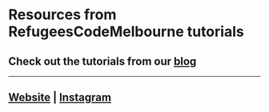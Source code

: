 # Resources from RefugeesCodeMelbourne tutorials

## Check out the tutorials from our [blog](https://resources.refugeescode.com/)

---

## [Website](https://refugeescode.com/) | [Instagram](https://www.instagram.com/refugees.code.melbourne/)
